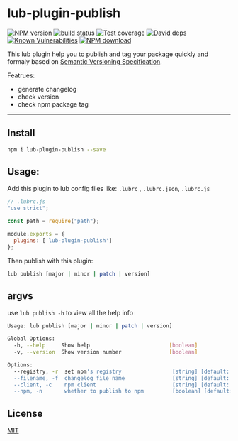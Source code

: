 # lub-plugin-publish



[![NPM version][npm-image]][npm-url]
[![build status][travis-image]][travis-url]
[![Test coverage][codecov-image]][codecov-url]
[![David deps][david-image]][david-url]
[![Known Vulnerabilities][snyk-image]][snyk-url]
[![NPM download][download-image]][download-url]

[npm-image]: https://img.shields.io/npm/v/lub-plugin-publish.svg?style=flat-square
[npm-url]: https://npmjs.org/package/lub-plugin-publish
[travis-image]: https://img.shields.io/travis/lubjs/lub-plugin-publish.svg?style=flat-square
[travis-url]: https://travis-ci.org/lubjs/lub-plugin-publish
[codecov-image]: https://codecov.io/gh/lubjs/lub-plugin-publish/branch/master/graph/badge.svg
[codecov-url]: https://codecov.io/gh/lubjs/lub-plugin-publish
[david-image]: https://img.shields.io/david/lubjs/lub-plugin-publish.svg?style=flat-square
[david-url]: https://david-dm.org/lubjs/lub-plugin-publish
[snyk-image]: https://snyk.io/test/npm/lub-plugin-publish/badge.svg?style=flat-square
[snyk-url]: https://snyk.io/test/npm/lub-plugin-publish
[download-image]: https://img.shields.io/npm/dm/lub-plugin-publish.svg?style=flat-square
[download-url]: https://npmjs.org/package/lub-plugin-publish

This lub plugin help you to publish and tag your package quickly and formaly based on [Semantic Versioning Specification](https://github.com/semver/semver).

Featrues:
- generate changelog
- check version
- check npm package tag

---

## Install

```bash
npm i lub-plugin-publish --save
```

## Usage:

Add this plugin to lub config files like: `.lubrc` , `.lubrc.json`, `.lubrc.js`

```javascript
// .lubrc.js
"use strict";

const path = require("path");

module.exports = {
  plugins: ['lub-plugin-publish']
};

```

Then publish with this plugin:
```bash
lub publish [major | minor | patch | version]
```

## argvs

use `lub publish -h` to view all the help info

```bash
Usage: lub publish [major | minor | patch | version]

Global Options:
  -h, --help     Show help                         [boolean]
  -v, --version  Show version number               [boolean]

Options:
  --registry, -r  set npm's registry                [string] [default: "https://registry.npmjs.org"]
  --filename, -f  changelog file name               [string] [default: "CHANGELOG"]
  --client, -c    npm client                        [string] [default: "npm"]
  --npm, -n       whether to publish to npm         [boolean] [default: true]
```

## License

[MIT](LICENSE)